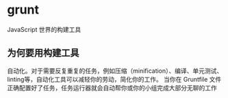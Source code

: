# grunt
JavaScript 世界的构建工具

## 为何要用构建工具
自动化。对于需要反复重复的任务，例如压缩（minification）、编译、单元测试、linting等，自动化工具可以减轻你的劳动，简化你的工作。
当你在 Gruntfile 文件正确配置好了任务，任务运行器就会自动帮你或你的小组完成大部分无聊的工作